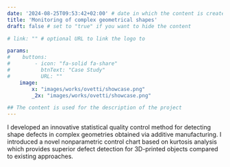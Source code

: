 ```yaml
---
date: '2024-08-25T09:53:42+02:00' # date in which the content is created - defaults to "today"
title: 'Monitoring of complex geometrical shapes'
draft: false # set to "true" if you want to hide the content 

# link: "" # optional URL to link the logo to

params:
#    buttons:
#        - icon: "fa-solid fa-share"
#          btnText: "Case Study"
#          URL: ""
    image:  
        x: "images/works/ovetti/showcase.png"
        _2x: "images/works/ovetti/showcase.png"

## The content is used for the description of the project
---
```


I developed an innovative statistical quality control method for detecting shape defects in complex geometries obtained via additive manufacturing.
I introduced a novel nonparametric control chart based on kurtosis analysis which provides superior defect detection for 3D-printed objects compared to existing approaches.
